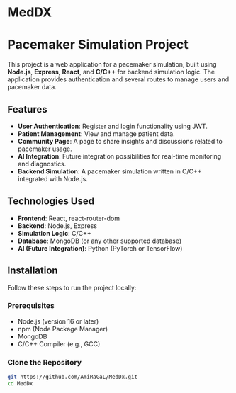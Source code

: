 # MedDX

# Pacemaker Simulation Project

This project is a web application for a pacemaker simulation, built using **Node.js**, **Express**, **React**, and **C/C++** for backend simulation logic. The application provides authentication and several routes to manage users and pacemaker data.

## Features

- **User Authentication**: Register and login functionality using JWT.
- **Patient Management**: View and manage patient data.
- **Community Page**: A page to share insights and discussions related to pacemaker usage.
- **AI Integration**: Future integration possibilities for real-time monitoring and diagnostics.
- **Backend Simulation**: A pacemaker simulation written in C/C++ integrated with Node.js.

## Technologies Used

- **Frontend**: React, react-router-dom
- **Backend**: Node.js, Express
- **Simulation Logic**: C/C++
- **Database**: MongoDB (or any other supported database)
- **AI (Future Integration)**: Python (PyTorch or TensorFlow)

## Installation

Follow these steps to run the project locally:

### Prerequisites

- Node.js (version 16 or later)
- npm (Node Package Manager)
- MongoDB
- C/C++ Compiler (e.g., GCC)

### Clone the Repository

```bash
git https://github.com/AmiRaGaL/MedDx.git
cd MedDx
